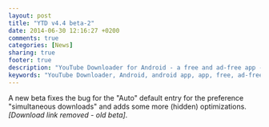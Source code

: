 ```yaml
---
layout: post
title: "YTD v4.4 beta-2"
date: 2014-06-30 12:16:27 +0200
comments: true
categories: [News]
sharing: true
footer: true
description: "YouTube Downloader for Android - a free and ad-free app - new beta available"
keywords: "YouTube Downloader, Android, android app, app, free, ad-free, no ads, dentex, video, YouTube, downloader"
---
```

A new beta fixes the bug for the "Auto" default entry for the preference "simultaneous downloads" and adds some more (hidden) optimizations.
*[Download link removed - old beta]*.
